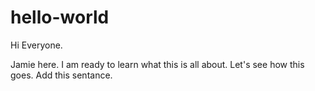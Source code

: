 # hello-world

Hi Everyone. 

Jamie here. I am ready to learn what this is all about. 
Let's see how this goes. 
Add this sentance. 
